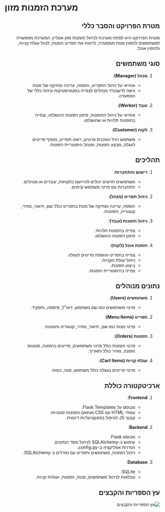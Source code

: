# מערכת הזמנות מזון

<div dir="rtl">

## מטרת הפרויקט והסבר כללי
מטרת הפרויקט היא לפתח מערכת לניהול הזמנות מזון אונליין. המערכת מאפשרת למשתמשים להזמין מנות ממסעדה, לראות את תפריט המנות, לנהל עגלת קניות, ולהזמין אוכל.

## סוגי משתמשים
1. **מנהל (Manager)**:
   - אחראי על ניהול התפריט, הוספה, עריכה ומחיקה של מנות.
   - גישה לדשבורד מנהלים לצפייה בסטטיסטיקות וניהול כללי של המסעדה.

2. **עובד (Worker)**:
   - אחראי על ניהול ההזמנות, סימון הזמנות כהושלמו, וצפייה בהזמנות תלויות או שהושלמו.

3. **לקוח (Customer)**:
   - משתמש רגיל המכניס פרטים, רואה תפריט, מוסיף פריטים לעגלה, מבצע הזמנות, ומנהל היסטוריית הזמנות.

## תהליכים
1. **רישום והתחברות**:
   - משתמשים חדשים יכולים להירשם כלקוחות, עובדים או מנהלים.
   - התחברות עם פרטי משתמש קיימים.

2. **ניהול תפריט (מנהל)**:
   - הוספה, עריכה ומחיקה של מנות בתפריט כולל שם, תיאור, מחיר, קטגוריה, ותמונות.

3. **ניהול הזמנות (עובד)**:
   - צפייה בהזמנות תלויות.
   - סימון הזמנות כהושלמו.

4. **הזמנת אוכל (לקוח)**:
   - צפייה בתפריט והוספת פריטים לעגלה.
   - ניהול עגלת הקניות.
   - ביצוע הזמנות.
   - צפייה בהיסטוריית הזמנות.

## נתונים מנוהלים
1. **משתמשים (Users)**:
   - פרטי משתמשים כמו שם משתמש, דוא"ל, סיסמה, ותפקיד.

2. **תפריט (Menu Items)**:
   - פרטי מנות כמו שם, תיאור, מחיר, קטגוריה ותמונות.

3. **הזמנות (Orders)**:
   - פרטי הזמנות כולל פרטי משתמשים, פריטים בהזמנה, סטטוס הזמנה, מחיר כולל ותאריך.

4. **עגלת קניות (Cart Items)**:
   - פרטי פריטים בעגלה כולל משתמש, מנה, כמות.

## ארכיטקטורה כוללת
1. **Frontend**:
   - מבוסס על Flask Templates.
   - עמודי HTML עם CSS מותאם ותמונות סטטיות.
   - קובצי JS לטיפול בפונקציונליות דינמית.

2. **Backend**:
   - מבוסס Flask.
   - שימוש ב-SQLAlchemy לניהול מסד הנתונים.
   - הגדרות אפליקציה ב-config.py.
   - ניהול הזמנות, משתמשים ותפריט עם מודלים ב-SQLAlchemy.

3. **Database**:
   - SQLite.
   - טבלאות לניהול משתמשים, מנות, הזמנות, ועגלות קניות.

## עץ הספריות והקבצים
![עץ הספריות והקבצים](app/static/file-tree.png)

</div>
